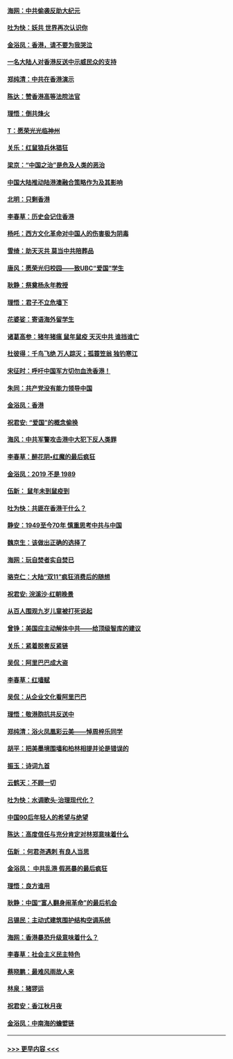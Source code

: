 #### [海网：中共偷袭反助大纪元](../pages/nsc993/n11673515.md?t=11222155) 
#### [吐为快：妖共 世界再次认识你](../pages/nsc993/n11673506.md?t=11222155) 
#### [金浴凤：香港，请不要为我哭泣](../pages/nsc993/n11673248.md?t=11222155) 
#### [一名大陆人对香港反送中示威民众的支持](../pages/nsc993/n11672615.md?t=11222155) 
#### [郑纯清：中共在香港演示](../pages/nsc993/n11670539.md?t=11222155) 
#### [陈达：赞香港高等法院法官](../pages/nsc993/n11669542.md?t=11222155) 
#### [理悟：倒共烽火](../pages/nsc993/n11668844.md?t=11222155) 
#### [T：愿荣光光临神州](../pages/nsc993/n11668421.md?t=11222155) 
#### [关乐：红鼠狼兵休猖狂](../pages/nsc993/n11668378.md?t=11222155) 
#### [梁京：“中国之治”是危及人类的恶治](../pages/nsc993/n11668328.md?t=11222155) 
#### [中国大陆推动陆港澳融合策略作为及其影响](../pages/nsc993/n11668157.md?t=11222155) 
#### [北明：只剩香港](../pages/nsc993/n11668002.md?t=11222155) 
#### [李春草：历史会记住香港](../pages/nsc993/n11667927.md?t=11222155) 
#### [杨吒：西方文化革命对中国人的伤害极为阴毒](../pages/nsc993/n11664521.md?t=11222155) 
#### [雪绮：助天灭共 莫当中共陪葬品](../pages/nsc993/n11662650.md?t=11222155) 
#### [唐风：愿荣光归校园——致UBC“爱国”学生](../pages/nsc993/n11662194.md?t=11222155) 
#### [耿静：祭奠杨永年教授](../pages/nsc993/n11662514.md?t=11222155) 
#### [理悟：君子不立危墙下](../pages/nsc993/n11662172.md?t=11222155) 
#### [花婆娑：寄语海外留学生](../pages/nsc993/n11662121.md?t=11222155) 
#### [诸葛高参：猪年猪瘟 鼠年鼠疫 天灭中共 谁挡谁亡](../pages/nsc993/n11661980.md?t=11222155) 
#### [杜彼得：千鸟飞绝 万人踪灭；孤蓑笠翁 独钓寒江](../pages/nsc993/n11661170.md?t=11222155) 
#### [宋征时：呼吁中国军方切勿血洗香港！](../pages/nsc993/n11415318.md?t=11222155) 
#### [朱同：共产党没有能力领导中国](../pages/nsc993/n11660421.md?t=11222155) 
#### [金浴凤：香港](../pages/nsc993/n11660419.md?t=11222155) 
#### [祝君安: “爱国”的概念偷换](../pages/nsc993/n11659706.md?t=11222155) 
#### [海风：中共军警攻击港中大犯下反人类罪](../pages/nsc993/n11659632.md?t=11222155) 
#### [李春草：醉花阴•红魔的最后疯狂](../pages/nsc993/n11659287.md?t=11222155) 
#### [金浴凤：2019 不是 1989](../pages/nsc993/n11657663.md?t=11222155) 
#### [伍新： 鼠年未到鼠疫到](../pages/nsc993/n11655098.md?t=11222155) 
#### [吐为快：共匪在香港干什么？](../pages/nsc993/n11654891.md?t=11222155) 
#### [静安：1949至今70年 慎重思考中共与中国](../pages/nsc993/n11651244.md?t=11222155) 
#### [魏京生：该做出正确的选择了](../pages/nsc993/n11653084.md?t=11222155) 
#### [海网：玩自焚者实自焚已](../pages/nsc993/n11652423.md?t=11222155) 
#### [骆克仁：大陆“双11”疯狂消费后的随想](../pages/nsc993/n11652305.md?t=11222155) 
#### [祝君安: 浣溪沙·红朝晚景](../pages/nsc993/n11652258.md?t=11222155) 
#### [从百人围观九岁儿童被打死说起](../pages/nsc993/n11651030.md?t=11222155) 
#### [曾铮：美国应主动解体中共——给顶级智库的建议](../pages/nsc993/n11649888.md?t=11222155) 
#### [关乐：紧着脱套反紧链](../pages/nsc993/n11649069.md?t=11222155) 
#### [吴侃：阿里巴巴成大盗](../pages/nsc993/n11645523.md?t=11222155) 
#### [李春草：红墙赋](../pages/nsc993/n11646389.md?t=11222155) 
#### [吴侃：从企业文化看阿里巴巴](../pages/nsc993/n11645476.md?t=11222155) 
#### [理悟：敬港胞抗共反送中](../pages/nsc993/n11645466.md?t=11222155) 
#### [郑纯清：浴火凤凰彩云美——悼周梓乐同学](../pages/nsc993/n11645155.md?t=11222155) 
#### [胡平：把美墨境围墙和柏林相提并论是错误的](../pages/nsc993/n11645134.md?t=11222155) 
#### [振玉：诗词九首](../pages/nsc993/n11644081.md?t=11222155) 
#### [云鹤天：不顾一切](../pages/nsc993/n11643508.md?t=11222155) 
#### [吐为快：水调歌头·治理现代化？](../pages/nsc993/n11643485.md?t=11222155) 
#### [中国90后年轻人的希望与绝望](../pages/nsc993/n11642317.md?t=11222155) 
#### [陈达：高度信任与充分肯定对林郑意味着什么](../pages/nsc993/n11641441.md?t=11222155) 
#### [伍新 ：何君尧遇刺 有良人当思](../pages/nsc993/n11641503.md?t=11222155) 
#### [金浴凤： 中共乱港  假恶暴的最后疯狂](../pages/nsc993/n11641495.md?t=11222155) 
#### [理悟：良方谁用](../pages/nsc993/n11641463.md?t=11222155) 
#### [耿静：中国“富人翻身闹革命”的最后机会](../pages/nsc993/n11640655.md?t=11222155) 
#### [吕锡民：主动式建筑围护结构空调系统](../pages/nsc993/n11640168.md?t=11222155) 
#### [海网：香港暴恐升级意味着什么？](../pages/nsc993/n11635904.md?t=11222155) 
#### [李春草：社会主义民主特色](../pages/nsc993/n11634657.md?t=11222155) 
#### [蔡晓鹏：最难风雨故人来](../pages/nsc993/n11633145.md?t=11222155) 
#### [林泉：猪猡运](../pages/nsc993/n11631469.md?t=11222155) 
#### [祝君安：香江秋月夜](../pages/nsc993/n11631440.md?t=11222155) 
#### [金浴凤：中南海的蟾嬖链](../pages/nsc993/n11631290.md?t=11222155) 

----
#### [ >>> 更早内容 <<< ](../indexes/nsc993-earlier.md)
